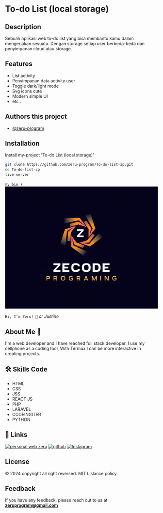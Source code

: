 # To-do List (local storage)

## Description
 Sebuah aplikasi web to-do list yang bisa membantu kamu dalam mengerjakan sesuatu. Dengan storage setiap user berbeda-beda dan penyimpanan cloud atau storage.


## Features
- List activity
- Penyimpanan data activity user
- Toggle dark/light mode
- Svg icons cute
- Modern simple UI
- etc..


## Authors this project

- [@zeru-program](https://www.github.com/zeru-program)
<!-- change your authors in here -->


## Installation

Install my-project 'To-do List (local storage)'

```bash
git clone https://github.com/zeru-program/To-do-list-zp.git
cd To-do-list-zp
live-server
```
<!-- change your step installation  in here -->


<!-- change your bio in here -->

`my bio ⬇️`
![Logo](https://raw.githubusercontent.com/zeru-program/Assets/main/zecode-logo.png)

 `Hi, I'm Zeru! 👋`
*or Justine*

##  About Me 🚀
I'm a web developer and I have reached full stack developer. I use my cellphone as a coding tool, With Termux I can be more interactive in creating projects.



## 🛠 Skills Code
- HTML
- CSS
- JSS
- REACT JS
- PHP
- LARAVEL
- CODEINGITER
- PYTHON

## 🔗 Links
[![personal web zeru](https://img.shields.io/badge/zeru%20website-fff?style=for-the-badge&logo=ko-fi&logoColor=black)](https://katherineoelsner.com/)
[![github](https://img.shields.io/badge/github-gray?style=for-the-badge&logo=github&logoColor=white)](https://github.io/zeru-program/)
[![Instagram](https://img.shields.io/badge/Instagram-000?style=for-the-badge&logo=instagram&logoColor=white)](https://twitter.com/)

## License
© 2024 copyright all right reversed. MIT Lislance policy.



## Feedback

If you have any feedback,
please reach out to us at **zeruprogram@gmail.com**
<!-- change your email  -->

